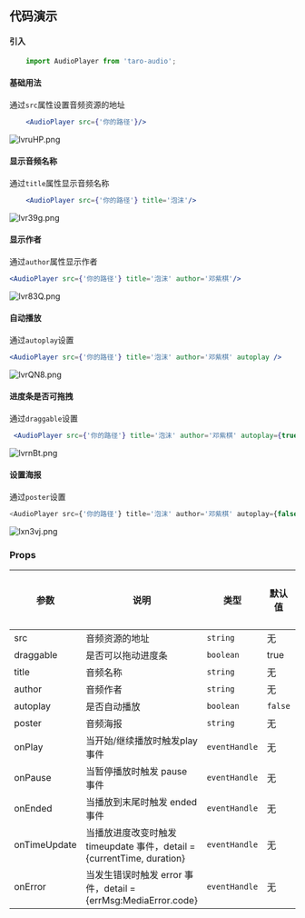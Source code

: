 ## 代码演示
#### 引入
```typescript jsx
    import AudioPlayer from 'taro-audio';
```
#### 基础用法

通过`src`属性设置音频资源的地址

``` jsx
    <AudioPlayer src={'你的路径'}/>
```

![lvruHP.png](http://cdn.hixiaoya.com/taro-audioPlayer/1.png)

#### 显示音频名称

通过`title`属性显示音频名称

``` jsx
    <AudioPlayer src={'你的路径'} title='泡沫'/>
```

![lvr39g.png](http://cdn.hixiaoya.com/taro-audioPlayer/2.png)

#### 显示作者

通过`author`属性显示作者

``` jsx harmony
<AudioPlayer src={'你的路径'} title='泡沫' author='邓紫棋'/>
```

![lvr83Q.png](http://cdn.hixiaoya.com/taro-audioPlayer/3.png)

#### 自动播放

通过`autoplay`设置

```jsx harmony
<AudioPlayer src={'你的路径'} title='泡沫' author='邓紫棋' autoplay />
```

![lvrQN8.png](http://cdn.hixiaoya.com/taro-audioPlayer/4.png)

#### 进度条是否可拖拽

通过`draggable`设置
```jsx harmony
 <AudioPlayer src={'你的路径'} title='泡沫' author='邓紫棋' autoplay={true} draggable={false}/>
```
![lvrnBt.png](http://cdn.hixiaoya.com/taro-audioPlayer/5.png)

#### 设置海报
通过`poster`设置

```typescript jsx
<AudioPlayer src={'你的路径'} title='泡沫' author='邓紫棋' autoplay={false} draggable poster={'你的路径'}/>
```

![lxn3vj.png](http://cdn.hixiaoya.com/taro-audioPlayer/6.png)

### Props

| 参数 | 说明 | 类型 | 默认值 | 是否必须 |
|------|------|------|------|------|
| src | 音频资源的地址  | `string` | 无 | 是 |
| draggable | 是否可以拖动进度条 | `boolean` | true | 否 |
| title | 音频名称 | `string` | 无 | 否 |
| author | 音频作者 | `string` | 无 | 否 |
| autoplay | 是否自动播放 | `boolean` | `false`| 否 |
| poster | 音频海报 | `string` | 无 | 否 |
| onPlay | 当开始/继续播放时触发play事件 | `eventHandle` | 无 | 否 
| onPause | 当暂停播放时触发 pause 事件 | `eventHandle` | 无 | 否
| onEnded | 当播放到末尾时触发 ended 事件 | `eventHandle` | 无 | 否
| onTimeUpdate | 当播放进度改变时触发 timeupdate 事件，detail = {currentTime, duration} | `eventHandle` | 无 | 否
| onError | 当发生错误时触发 error 事件，detail = {errMsg:MediaError.code} | `eventHandle` | 无 | 否
